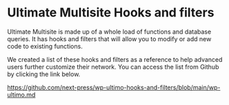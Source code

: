 # Ultimate Multisite Hooks and filters

Ultimate Multisite is made up of a whole load of functions and database queries. It has hooks and filters that will allow you to modify or add new code to existing functions.

We created a list of these hooks and filters as a reference to help advanced users further customize their network. You can access the list from Github by clicking the link below.

<https://github.com/next-press/wp-ultimo-hooks-and-filters/blob/main/wp-ultimo.md>
